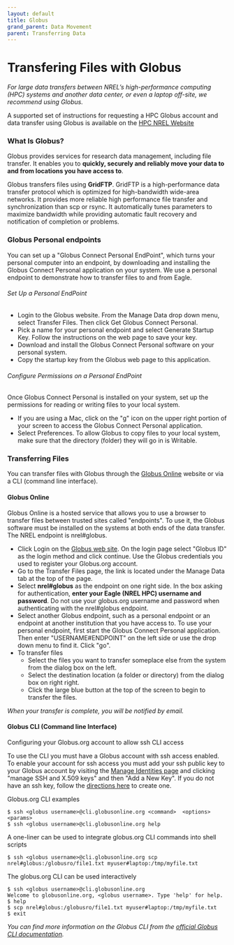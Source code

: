 ```yaml
---
layout: default
title: Globus
grand_parent: Data Movement
parent: Transferring Data
---
```

# Transfering Files with Globus

*For large data transfers between NREL’s high-performance computing (HPC) systems and another data center, or even a laptop off-site, we recommend using Globus.*

A supported set of instructions for requesting a HPC Globus account and data transfer using Globus is available on the [HPC NREL Website](https://www.nrel.gov/hpc/globus-file-transfer.html)

### What Is Globus?

Globus provides services for research data management, including file transfer. It enables you to **quickly, securely and reliably move your data to and from locations you have access to**.

Globus transfers files using **GridFTP**. GridFTP is a high-performance data transfer protocol which is optimized for high-bandwidth wide-area networks.  It provides more reliable high performance file transfer and synchronization than scp or rsync. It automatically tunes parameters to maximize bandwidth while providing automatic fault recovery and notification of completion or problems.

### Globus Personal endpoints

You can set up a "Globus Connect Personal EndPoint", which turns your personal computer into an endpoint, by downloading and installing the Globus Connect Personal application on your system. We use a personal endpoint to demonstrate how to transfer files to and from Eagle.

###### Set Up a Personal EndPoint

- Login to the Globus website. From the Manage Data drop down menu, select Transfer Files. Then click Get Globus Connect Personal.
- Pick a name for your personal endpoint and select Generate Startup Key. Follow the instructions on the web page to save your key.
- Download and install the Globus Connect Personal software on your personal system.
- Copy the startup key from the Globus web page to this application.

###### Configure Permissions on a Personal EndPoint

Once Globus Connect Personal is installed on your system, set up the permissions for reading or writing files to your local system.

- If you are using a Mac, click on the "g" icon on the upper right portion of your screen to access the Globus Connect Personal application.
- Select Preferences. To allow Globus to copy files to your local system, make sure that the directory (folder) they will go in is Writable.

### Transferring Files

You can transfer files with Globus through the [Globus Online](https://www.globus.org) website or via a CLI (command line interface).

#### Globus Online

Globus Online is a hosted service that allows you to use a browser to transfer files between trusted sites called "endpoints".  To use it, the Globus software must be installed on the systems at both ends of the data transfer. The NREL endpoint is nrel#globus.

- Click Login on the [Globus web site](https://www.globus.org/). On the login page select "Globus ID" as the login method and click continue.  Use the Globus credentials you used to register your Globus.org account.
- Go to the Transfer Files page, the link is located under the Manage Data tab at the top of the page.
- Select **nrel#globus** as the endpoint on one right side. In the box asking for authentication, **enter your Eagle (NREL HPC) username and password**. Do not use your globus.org username and password when authenticating with the nrel#globus endpoint.
- Select another Globus endpoint, such as a personal endpoint or an endpoint at another institution that you have access to. To use your personal endpoint, first start the Globus Connect Personal application. Then enter "USERNAME#ENDPOINT" on the left side or use the drop down menu to find it. Click "go".
- To transfer files
  - Select the files you want to transfer someplace else from the system from the dialog box on the left.
  - Select the destination location (a folder or directory) from the dialog box on right right.
  - Click the large blue button at the top of the screen to begin to transfer the files.

*When your transfer is complete, you will be notified by email.*

#### Globus CLI (Command line Interface)

Configuring your Globus.org account to allow ssh CLI access

To use the CLI you must have a Globus account with ssh access enabled. To enable your account for ssh access you must add your ssh public key to your Globus account by visiting the [Manage Identities page](https://www.globus.org/account/ManageIdentities) and clicking "manage SSH and X.509 keys" and then "Add a New Key". If you do not have an ssh key, follow the [directions here](https://docs.globus.org/faq/command-line-interface/#how_do_i_generate_an_ssh_key_to_use_with_the_globus_command_line_interface) to create one.

Globus.org CLI examples

```shell
$ ssh <globus username>@cli.globusonline.org <command>  <options> <params>
$ ssh <globus username>@cli.globusonline.org help
```

A one-liner can be used to integrate globus.org CLI commands into shell scripts

```shell
$ ssh <globus username>@cli.globusonline.org scp nrel#globus:/globusro/file1.txt myuser#laptop:/tmp/myfile.txt
```

The globus.org CLI can be used interactively

```shell
$ ssh <globus username>@cli.globusonline.org
Welcome to globusonline.org, <globus username>. Type 'help' for help.
$ help
$ scp nrel#globus:/globusro/file1.txt myuser#laptop:/tmp/myfile.txt
$ exit
```

*You can find more information on the Globus CLI from the [official Globus CLI documentation](https://docs.globus.org/cli/examples/).*
